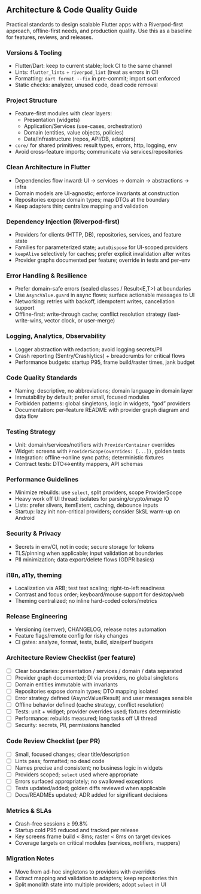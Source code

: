 ## Architecture & Code Quality Guide

Practical standards to design scalable Flutter apps with a Riverpod-first approach, offline-first needs, and production quality. Use this as a baseline for features, reviews, and releases.

### Versions & Tooling
- Flutter/Dart: keep to current stable; lock CI to the same channel
- Lints: `flutter_lints` + `riverpod_lint` (treat as errors in CI)
- Formatting: `dart format --fix` in pre-commit; import sort enforced
- Static checks: analyzer, unused code, dead code removal

### Project Structure
- Feature-first modules with clear layers:
  - Presentation (widgets)
  - Application/Services (use-cases, orchestration)
  - Domain (entities, value objects, policies)
  - Data/Infrastructure (repos, API/DB, adapters)
- `core/` for shared primitives: result types, errors, http, logging, env
- Avoid cross-feature imports; communicate via services/repositories

### Clean Architecture in Flutter
- Dependencies flow inward: UI → services → domain → abstractions → infra
- Domain models are UI-agnostic; enforce invariants at construction
- Repositories expose domain types; map DTOs at the boundary
- Keep adapters thin; centralize mapping and validation

### Dependency Injection (Riverpod-first)
- Providers for clients (HTTP, DB), repositories, services, and feature state
- Families for parameterized state; `autoDispose` for UI-scoped providers
- `keepAlive` selectively for caches; prefer explicit invalidation after writes
- Provider graphs documented per feature; override in tests and per-env

### Error Handling & Resilience
- Prefer domain-safe errors (sealed classes / Result<E,T>) at boundaries
- Use `AsyncValue.guard` in async flows; surface actionable messages to UI
- Networking: retries with backoff, idempotent writes, cancellation support
- Offline-first: write-through cache; conflict resolution strategy (last-write-wins, vector clock, or user-merge)

### Logging, Analytics, Observability
- Logger abstraction with redaction; avoid logging secrets/PII
- Crash reporting (Sentry/Crashlytics) + breadcrumbs for critical flows
- Performance budgets: startup P95, frame build/raster times, jank budget

### Code Quality Standards
- Naming: descriptive, no abbreviations; domain language in domain layer
- Immutability by default; prefer small, focused modules
- Forbidden patterns: global singletons, logic in widgets, “god” providers
- Documentation: per-feature README with provider graph diagram and data flow

### Testing Strategy
- Unit: domain/services/notifiers with `ProviderContainer` overrides
- Widget: screens with `ProviderScope(overrides: [...])`, golden tests
- Integration: offline→online sync paths; deterministic fixtures
- Contract tests: DTO↔entity mappers, API schemas

### Performance Guidelines
- Minimize rebuilds: use `select`, split providers, scope ProviderScope
- Heavy work off UI thread: isolates for parsing/crypto/image IO
- Lists: prefer slivers, itemExtent, caching, debounce inputs
- Startup: lazy init non-critical providers; consider SkSL warm-up on Android

### Security & Privacy
- Secrets in env/CI, not in code; secure storage for tokens
- TLS/pinning when applicable; input validation at boundaries
- PII minimization; data export/delete flows (GDPR basics)

### i18n, a11y, theming
- Localization via ARB; test text scaling; right-to-left readiness
- Contrast and focus order; keyboard/mouse support for desktop/web
- Theming centralized; no inline hard-coded colors/metrics

### Release Engineering
- Versioning (semver), CHANGELOG, release notes automation
- Feature flags/remote config for risky changes
- CI gates: analyze, format, tests, build, size/perf budgets

### Architecture Review Checklist (per feature)
- [ ] Clear boundaries: presentation / services / domain / data separated
- [ ] Provider graph documented; DI via providers, no global singletons
- [ ] Domain entities immutable with invariants
- [ ] Repositories expose domain types; DTO mapping isolated
- [ ] Error strategy defined (AsyncValue/Result) and user messages sensible
- [ ] Offline behavior defined (cache strategy, conflict resolution)
- [ ] Tests: unit + widget; provider overrides used; fixtures deterministic
- [ ] Performance: rebuilds measured; long tasks off UI thread
- [ ] Security: secrets, PII, permissions handled

### Code Review Checklist (per PR)
- [ ] Small, focused changes; clear title/description
- [ ] Lints pass; formatted; no dead code
- [ ] Names precise and consistent; no business logic in widgets
- [ ] Providers scoped; `select` used where appropriate
- [ ] Errors surfaced appropriately; no swallowed exceptions
- [ ] Tests updated/added; golden diffs reviewed when applicable
- [ ] Docs/READMEs updated; ADR added for significant decisions

### Metrics & SLAs
- Crash-free sessions ≥ 99.8%
- Startup cold P95 reduced and tracked per release
- Key screens frame build < 8ms; raster < 8ms on target devices
- Coverage targets on critical modules (services, notifiers, mappers)

### Migration Notes
- Move from ad-hoc singletons to providers with overrides
- Extract mapping and validation to adapters; keep repositories thin
- Split monolith state into multiple providers; adopt `select` in UI


